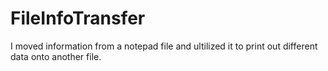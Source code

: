 # FileInfoTransfer
I moved information from a notepad file and ultilized it to print out different data onto another file.
